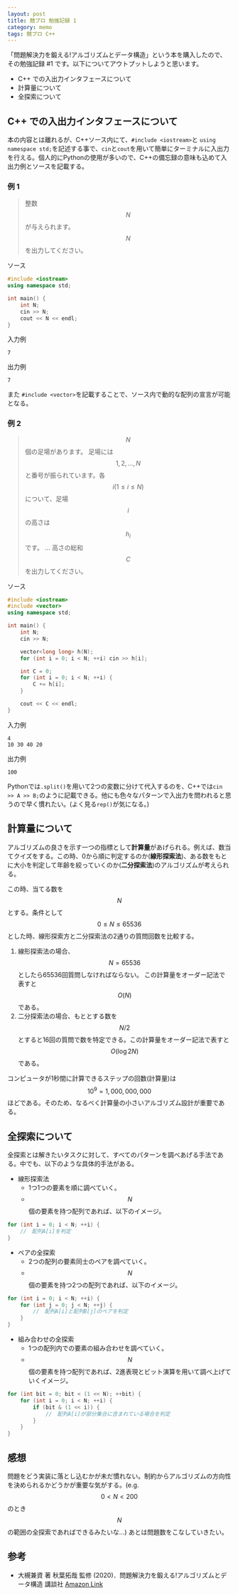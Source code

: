 ```yaml
---
layout: post
title: 競プロ 勉強記録 1
category: memo
tags: 競プロ C++
---
```


「問題解決力を鍛える!アルゴリズムとデータ構造」という本を購入したので、その勉強記録 #1 です。以下についてアウトプットしようと思います。
* C++ での入出力インタフェースについて
* 計算量について
* 全探索について
<!--more-->

## C++ での入出力インタフェースについて

本の内容とは離れるが、C++ソース内にて、`#include <iostream>`と `using namespace std;`を記述する事で、`cin`と`cout`を用いて簡単にターミナルに入出力を行える。個人的にPythonの使用が多いので、C++の備忘録の意味も込めて入出力例とソースを記載する。

### 例 1
> 整数 $$ N $$ が与えられます。$$ N $$ を出力してください。

ソース
```cpp
#include <iostream>
using namespace std;

int main() {
    int N;
    cin >> N;
    cout << N << endl;
}
```
入力例
```
7
```

出力例
```
7
```

また `#include <vector>`を記載することで、ソース内で動的な配列の宣言が可能となる。

### 例 2
> $$N$$ 個の足場があります。 足場には $$ 1,2,…,N $$ と番号が振られています。各 $$ i (1 \leq i \leq N) $$ について、足場 $$ i $$ の高さは $$ h_i $$ です。 ... 高さの総和 $$ C $$ を出力してください。

ソース
```cpp
#include <iostream>
#include <vector>
using namespace std;

int main() {
    int N;
    cin >> N;

    vector<long long> h(N);
    for (int i = 0; i < N; ++i) cin >> h[i];

    int C = 0;
    for (int i = 0; i < N; ++i) {
        C += h[i];
    }

    cout << C << endl;    
}
```

入力例
```
4
10 30 40 20
```

出力例
```
100
```

Pythonでは`.split()`を用いて2つの変数に分けて代入するのを、C++では`cin >> A >> B;`のように記載できる。他にも色々なパターンで入出力を問われると思うので早く慣れたい。(よく見る`rep()`が気になる。)

## 計算量について

アルゴリズムの良さを示す一つの指標として**計算量**があげられる。例えば、数当てクイズをする。この時、0から順に判定するのか(**線形探索法**)、ある数をもとに大小を判定して年齢を絞っていくのか(**二分探索法**)のアルゴリズムが考えられる。

この時、当てる数を $$ N $$とする。条件として$$ 0 \leq N \leq 65536 $$とした時、線形探索方と二分探索法の2通りの質問回数を比較する。
1. 線形探索法の場合、$$ N = 65536 $$としたら65536回質問しなければならない。 この計算量をオーダー記法で表すと $$ O(N) $$ である。
2. 二分探索法の場合、もととする数を $$ N/2 $$とすると16回の質問で数を特定できる。この計算量をオーダー記法で表すと $$ O(\log{2} N) $$ である。

コンピュータが1秒間に計算できるステップの回数(計算量)は $$ 10^{9} = 1,000,000,000 $$ ほどである。そのため、なるべく計算量の小さいアルゴリズム設計が重要である。

## 全探索について

全探索とは解きたいタスクに対して、すべてのパターンを調べあげる手法である。中でも、以下のような具体的手法がある。
* 線形探索法
    * 1つ1つの要素を順に調べていく。
    * $$ N $$個の要素を持つ配列であれば、以下のイメージ。
    
```cpp
for (int i = 0; i < N; ++i) {
    //　配列A[i]を判定
}
```

* ペアの全探索
    * 2つの配列の要素同士のペアを調べていく。
    * $$ N $$個の要素を持つ2つの配列であれば、以下のイメージ。

```cpp
for (int i = 0; i < N; ++i) {
    for (int j = 0; j < N; ++j) {
        //　配列A[i]と配列B[j]のペアを判定
    }
}
```
* 組み合わせの全探索
    * 1つの配列内での要素の組み合わせを調べていく。
    * $$ N $$個の要素を持つ配列であれば、2進表現とビット演算を用いて調べ上げていくイメージ。

```cpp
for (int bit = 0; bit < (1 << N); ++bit) {
    for (int i = 0; i < N; ++i) {
        if (bit & (1 << i)) {
            //　配列A[i]が部分集合に含まれている場合を判定
        }
    }
}
```

## 感想

問題をどう実装に落とし込むかが未だ慣れない。制約からアルゴリズムの方向性を決められるかどうかが重要な気がする。(e.g. $$ 0 < N < 200 $$のとき$$ N $$の範囲の全探索であればできるみたいな...) あとは問題数をこなしていきたい。

## 参考
* 大槻兼資 著 秋葉拓哉 監修 (2020)．問題解決力を鍛える!アルゴリズムとデータ構造 講談社
[Amazon Link](https://www.amazon.co.jp/%E5%95%8F%E9%A1%8C%E8%A7%A3%E6%B1%BA%E5%8A%9B%E3%82%92%E9%8D%9B%E3%81%88%E3%82%8B-%E3%82%A2%E3%83%AB%E3%82%B4%E3%83%AA%E3%82%BA%E3%83%A0%E3%81%A8%E3%83%87%E3%83%BC%E3%82%BF%E6%A7%8B%E9%80%A0-KS%E6%83%85%E5%A0%B1%E7%A7%91%E5%AD%A6%E5%B0%82%E9%96%80%E6%9B%B8-%E5%A4%A7%E6%A7%BB-%E5%85%BC%E8%B3%87/dp/4065128447)